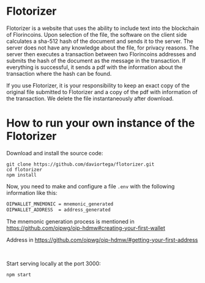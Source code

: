 # Flotorizer

Flotorizer is a website that uses the ability to include text into the blockchain of Florincoins. Upon selection of the file, the software on the client side calculates a sha-512 hash of the document and sends it to the server. The server does not have any knowledge about the file, for privacy reasons. The server then executes a transaction between two Florincoins addresses and submits the hash of the document as the message in the transaction. If everything is successful, it sends a pdf with the information about the transaction where the hash can be found.

If you use Flotorizer, it is your responsibility to keep an exact copy of the original file submitted to Flotorizer and a copy of the pdf with information of the transaction. We delete the file instantaneously after download.

# How to run your own instance of the Flotorizer

Download and install the source code:
```
git clone https://github.com/daviortega/flotorizer.git
cd flotorizer
npm install
```

Now, you need to make and configure a file `.env` with the following information like this:

```bash
OIPWALLET_MNEMONIC = mnemonic_generated
OIPWALLET_ADDRESS  = address_generated
```
The mnemonic generation process is mentioned in
https://github.com/oipwg/oip-hdmw#creating-your-first-wallet

Address in https://github.com/oipwg/oip-hdmw/#getting-your-first-address

<br/>

Start serving locally at the port 3000:
```
npm start
```
